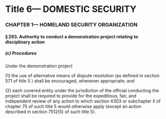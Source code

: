 
# Title 6— DOMESTIC SECURITY
### CHAPTER 1— HOMELAND SECURITY ORGANIZATION
#### § 293. Authority to conduct a demonstration project relating to disciplinary action
##### (c) Procedures

Under the demonstration project

(1) the use of alternative means of dispute resolution (as defined in section 571 of title 5 ) shall be encouraged, whenever appropriate; and

(2) each covered entity under the jurisdiction of the official conducting the project shall be required to provide for the expeditious, fair, and independent review of any action to which section 4303 or subchapter II of chapter 75 of such title 5 would otherwise apply (except an action described in section 7512(5) of such title 5).
